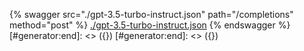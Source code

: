 [#generator:start]: <> ({ "template": "openapi" })
[#generator:start]: <> ({ "template": "openapi" })
{% swagger src="./gpt-3.5-turbo-instruct.json" path="/completions" method="post" %}
[./gpt-3.5-turbo-instruct.json](./gpt-3.5-turbo-instruct.json)
{% endswagger %}
[#generator:end]: <> ({})
[#generator:end]: <> ({})